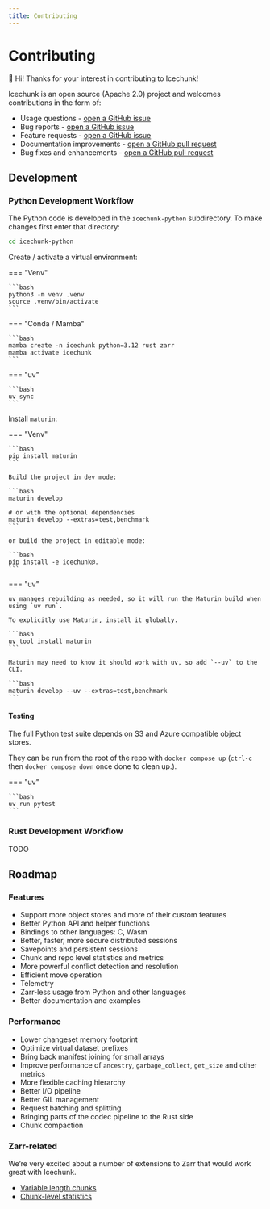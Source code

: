 ```yaml
---
title: Contributing
---
```

# Contributing

👋 Hi! Thanks for your interest in contributing to Icechunk!

Icechunk is an open source (Apache 2.0) project and welcomes contributions in the form of:

- Usage questions - [open a GitHub issue](https://github.com/earth-mover/icechunk/issues)
- Bug reports - [open a GitHub issue](https://github.com/earth-mover/icechunk/issues)
- Feature requests - [open a GitHub issue](https://github.com/earth-mover/icechunk/issues)
- Documentation improvements - [open a GitHub pull request](https://github.com/earth-mover/icechunk/pulls)
- Bug fixes and enhancements - [open a GitHub pull request](https://github.com/earth-mover/icechunk/pulls)

## Development

### Python Development Workflow

The Python code is developed in the `icechunk-python` subdirectory. To make changes first enter that directory:

```bash
cd icechunk-python
```

Create / activate a virtual environment:

=== "Venv"

    ```bash
    python3 -m venv .venv
    source .venv/bin/activate
    ```

=== "Conda / Mamba"

    ```bash
    mamba create -n icechunk python=3.12 rust zarr
    mamba activate icechunk
    ```

=== "uv"

    ```bash
    uv sync
    ```

Install `maturin`:

=== "Venv"

    ```bash
    pip install maturin
    ```

    Build the project in dev mode:

    ```bash
    maturin develop

    # or with the optional dependencies
    maturin develop --extras=test,benchmark
    ```

    or build the project in editable mode:

    ```bash
    pip install -e icechunk@.
    ```

=== "uv"

    uv manages rebuilding as needed, so it will run the Maturin build when using `uv run`.

    To explicitly use Maturin, install it globally.

    ```bash
    uv tool install maturin
    ```

    Maturin may need to know it should work with uv, so add `--uv` to the CLI.

    ```bash
    maturin develop --uv --extras=test,benchmark
    ```



#### Testing

The full Python test suite depends on S3 and Azure compatible object stores.

They can be run from the root of the repo with `docker compose up` (`ctrl-c` then `docker compose down` once done to clean up.).

=== "uv"

    ```bash
    uv run pytest
    ```

### Rust Development Workflow

TODO

## Roadmap

### Features

- Support more object stores and more of their custom features
- Better Python API and helper functions
- Bindings to other languages: C, Wasm
- Better, faster, more secure distributed sessions
- Savepoints and persistent sessions
- Chunk and repo level statistics and metrics
- More powerful conflict detection and resolution
- Efficient move operation
- Telemetry
- Zarr-less usage from Python and other languages
- Better documentation and examples

### Performance

- Lower changeset memory footprint
- Optimize virtual dataset prefixes
- Bring back manifest joining for small arrays
- Improve performance of `ancestry`, `garbage_collect`, `get_size` and other metrics
- More flexible caching hierarchy
- Better I/O pipeline
- Better GIL management
- Request batching and splitting
- Bringing parts of the codec pipeline to the Rust side
- Chunk compaction

### Zarr-related

We’re very excited about a number of extensions to Zarr that would work great with Icechunk.

- [Variable length chunks](https://zarr.dev/zeps/draft/ZEP0003.html)
- [Chunk-level statistics](https://zarr.dev/zeps/draft/ZEP0005.html)
